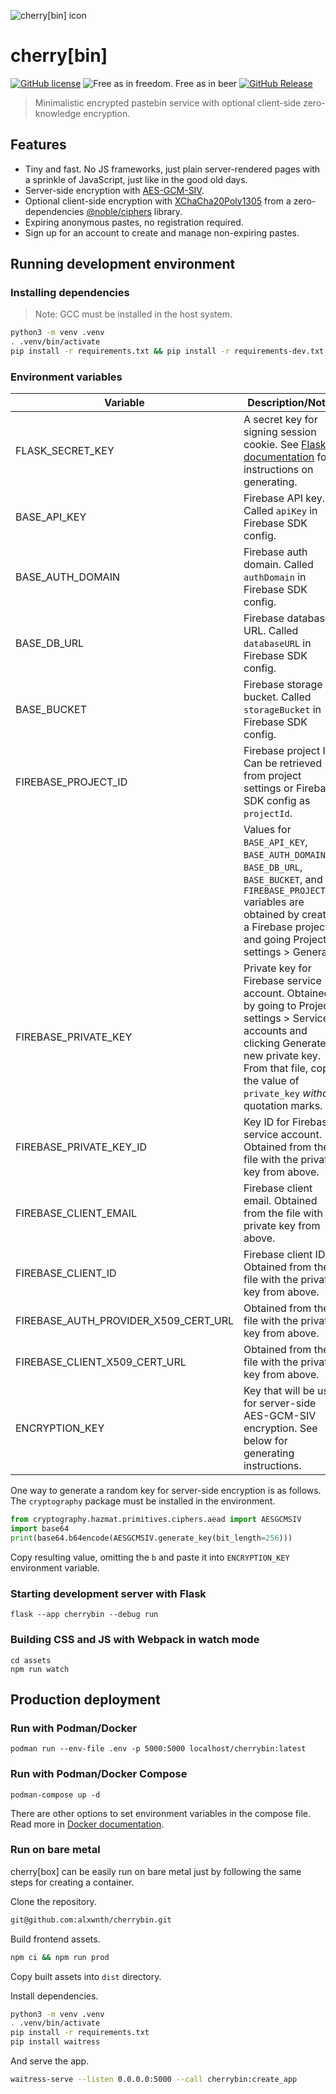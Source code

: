 ![cherry[bin] icon](cherrybin/static/favicon.ico)

# cherry[bin]

[![GitHub license](https://img.shields.io/github/license/nxvembrx/cherrybin.svg)](https://github.com/alxwnth/cherrybin/blob/main/LICENSE)
![Free as in freedom. Free as in beer](https://img.shields.io/badge/price-%240-brightgreen)
[![GitHub Release](https://img.shields.io/github/v/release/nxvembrx/cherrybin)](https://github.com/alxwnth/cherrybin/releases)

> Minimalistic encrypted pastebin service with optional client-side zero-knowledge encryption.

## Features

- Tiny and fast. No JS frameworks, just plain server-rendered pages with a sprinkle of JavaScript, just like in the good old days.
- Server-side encryption with [AES-GCM-SIV](https://eprint.iacr.org/2017/168.pdf).
- Optional client-side encryption with [XChaCha20Poly1305](https://www.cryptopp.com/wiki/XChaCha20Poly1305) from a zero-dependencies [@noble/ciphers](https://www.npmjs.com/package/@noble/ciphers) library.
- Expiring anonymous pastes, no registration required.
- Sign up for an account to create and manage non-expiring pastes.

## Running development environment

### Installing dependencies

> Note: GCC must be installed in the host system.

```sh
python3 -m venv .venv
. .venv/bin/activate
pip install -r requirements.txt && pip install -r requirements-dev.txt
```

### Environment variables

| Variable                             | Description/Notes                                                                                                                                                                                                    |
| ------------------------------------ | -------------------------------------------------------------------------------------------------------------------------------------------------------------------------------------------------------------------- |
| FLASK_SECRET_KEY                     | A secret key for signing session cookie. See [Flask documentation](https://flask.palletsprojects.com/en/2.3.x/config/#SECRET_KEY) for instructions on generating.                                                    |
| BASE_API_KEY                         | Firebase API key. Called `apiKey` in Firebase SDK config.                                                                                                                                                            |
| BASE_AUTH_DOMAIN                     | Firebase auth domain. Called `authDomain` in Firebase SDK config.                                                                                                                                                    |
| BASE_DB_URL                          | Firebase database URL. Called `databaseURL` in Firebase SDK config.                                                                                                                                                  |
| BASE_BUCKET                          | Firebase storage bucket. Called `storageBucket` in Firebase SDK config.                                                                                                                                              |
| FIREBASE_PROJECT_ID                  | Firebase project ID. Can be retrieved from project settings or Firebase SDK config as `projectId`.                                                                                                                   |
|                                      | Values for `BASE_API_KEY`, `BASE_AUTH_DOMAIN`, `BASE_DB_URL`, `BASE_BUCKET`, and `FIREBASE_PROJECT_ID` variables are obtained by creating a Firebase project and going Project settings > General.                   |
| FIREBASE_PRIVATE_KEY                 | Private key for Firebase service account. Obtained by going to Project settings > Service accounts and clicking Generate new private key. From that file, copy the value of `private_key` _without_ quotation marks. |
| FIREBASE_PRIVATE_KEY_ID              | Key ID for Firebase service account. Obtained from the file with the private key from above.                                                                                                                         |
| FIREBASE_CLIENT_EMAIL                | Firebase client email. Obtained from the file with the private key from above.                                                                                                                                       |
| FIREBASE_CLIENT_ID                   | Firebase client ID. Obtained from the file with the private key from above.                                                                                                                                          |
| FIREBASE_AUTH_PROVIDER_X509_CERT_URL | Obtained from the file with the private key from above.                                                                                                                                                              |
| FIREBASE_CLIENT_X509_CERT_URL        | Obtained from the file with the private key from above.                                                                                                                                                              |
| ENCRYPTION_KEY                       | Key that will be used for server-side AES-GCM-SIV encryption. See below for generating instructions.                                                                                                                 |

One way to generate a random key for server-side encryption is as follows. The `cryptography` package must be installed in the environment.

```python
from cryptography.hazmat.primitives.ciphers.aead import AESGCMSIV
import base64
print(base64.b64encode(AESGCMSIV.generate_key(bit_length=256)))
```

Copy resulting value, omitting the `b` and paste it into `ENCRYPTION_KEY` environment variable.

### Starting development server with Flask

```
flask --app cherrybin --debug run
```

### Building CSS and JS with Webpack in watch mode

```
cd assets
npm run watch
```

## Production deployment

### Run with Podman/Docker

```
podman run --env-file .env -p 5000:5000 localhost/cherrybin:latest
```

### Run with Podman/Docker Compose

```
podman-compose up -d
```

There are other options to set environment variables in the compose file. Read more in [Docker documentation](https://docs.docker.com/compose/environment-variables/set-environment-variables/).

### Run on bare metal

cherry[box] can be easily run on bare metal just by following the same steps for creating a container.

Clone the repository.

```sh
git@github.com:alxwnth/cherrybin.git
```

Build frontend assets.

```sh
npm ci && npm run prod
```

Copy built assets into `dist` directory.

Install dependencies.

```sh
python3 -m venv .venv
. .venv/bin/activate
pip install -r requirements.txt
pip install waitress
```

And serve the app.

```sh
waitress-serve --listen 0.0.0.0:5000 --call cherrybin:create_app
```

